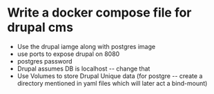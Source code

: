 # Write a docker compose file for drupal cms

* Use the drupal iamge along with postgres image
* use ports to expose drupal on 8080
* postgres password
* Drupal assumes DB is localhost -- change that
* Use Volumes to store Drupal Unique data (for postgre -- create a directory mentioned in yaml files which will later act a bind-mount)
